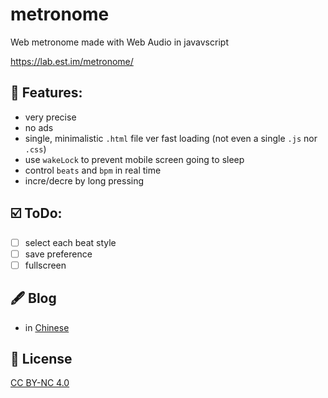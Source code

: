 # metronome

Web metronome made with Web Audio in javavscript

<https://lab.est.im/metronome/>

## 🌟 Features:

- very precise
- no ads
- single, minimalistic `.html` file ver fast loading (not even a single `.js` nor `.css`)
- use `wakeLock` to prevent mobile screen going to sleep
- control `beats` and `bpm` in real time
- incre/decre by long pressing

## ☑️ ToDo:

- [ ] select each beat style
- [ ] save preference
- [ ] fullscreen

## 🖋️ Blog

 - in [Chinese](https://blog.est.im/2024/stdout-19)

## 💼 License

[CC BY-NC 4.0](https://creativecommons.org/licenses/by-nc/4.0/)
